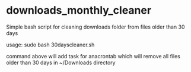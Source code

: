 # downloads_monthly_cleaner
Simple bash script for cleaning downloads folder from files older than 30 days

usage:
        sudo bash 30dayscleaner.sh
    
command above will add task for anacrontab which will remove all files older than 30 days in ~/Downloads directory
